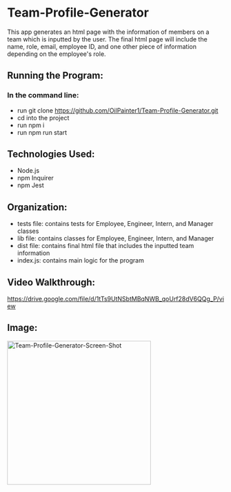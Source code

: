 # Team-Profile-Generator

This app generates an html page with the information of members on a team which is inputted by the user. The final html page will include the name, role, email, employee ID, and one other piece of information depending on the employee's role. 


## Running the Program:
### In the command line:
  - run git clone https://github.com/OilPainter1/Team-Profile-Generator.git 
  - cd into the project
  - run npm i
  - run npm run start

## Technologies Used:
- Node.js
- npm Inquirer
- npm Jest

## Organization:
- tests file: contains tests for Employee, Engineer, Intern, and Manager classes
- lib file: contains classes for Employee, Engineer, Intern, and Manager
- dist file: contains final html file that includes the inputted team information
- index.js: contains main logic for the program


## Video Walkthrough:
https://drive.google.com/file/d/1tTs9UtNSbtMBqNWB_qoUrf28dV6QQg_P/view

## Image:

<img width="333" alt="Team-Profile-Generator-Screen-Shot" src="https://user-images.githubusercontent.com/109541412/222524479-70598648-ad01-4acc-87b5-f71fea1fa0ee.png">
